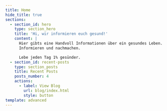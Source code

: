 ```yaml
---
title: Home
hide_title: true
sections:
  - section_id: hero
    type: section_hero
    title: 'Hi, wir informieren euch gesund!'
    content: |
      Hier gibts eine Handvoll Informationen über ein gesundes Leben.
      Informieren und nachmachen.

      Lebe jeden Tag 1% gesünder.
  - section_id: recent-posts
    type: section_posts
    title: Recent Posts
    posts_number: 4
    actions:
      - label: View Blog
        url: blog/index.html
        style: button
template: advanced
---
```

